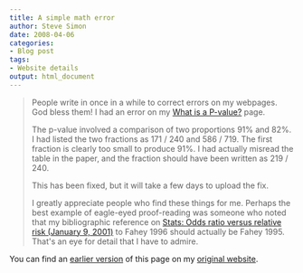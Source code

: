 ```yaml
---
title: A simple math error
author: Steve Simon
date: 2008-04-06
categories:
- Blog post
tags:
- Website details
output: html_document
---
```

> People write in once in a while to correct errors on my webpages. God
> bless them! I had an error on my [What is a
> P-value?](../08a/www.childrensmercy.org/definitions/pvalue.htm) page.
>
> The p-value involved a comparison of two proportions 91% and 82%. I
> had listed the two fractions as 171 / 240 and 586 / 719. The first
> fraction is clearly too small to produce 91%. I had actually misread
> the table in the paper, and the fraction should have been written as
> 219 / 240.
>
> This has been fixed, but it will take a few days to upload the fix.
>
> I greatly appreciate people who find these things for me. Perhaps the
> best example of eagle-eyed proof-reading was someone who noted that my
> bibliographic reference on [Stats: Odds ratio versus relative risk
> (January 9, 2001)](../journal/oddsratio.asp) to Fahey 1996 should
> actually be Fahey 1995. That\'s an eye for detail that I have to
> admire.

You can find an [earlier version](http://www.pmean.com/08/MathError.html) of this page on my [original website](http://www.pmean.com/original_site.html).
